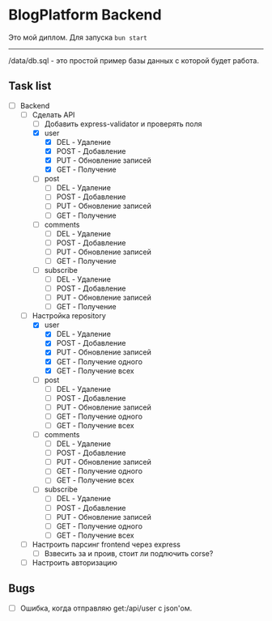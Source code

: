 # BlogPlatform Backend

Это мой диплом. 
Для запуска `bun start`

---
/data/db.sql - это простой пример базы данных с которой будет работа.

## Task list
- [ ] Backend
  - [ ] Сделать API
    - [ ] Добавить express-validator и проверять поля
    - [x] user
      - [x] DEL - Удаление 
      - [x] POST - Добавление
      - [x] PUT - Обновление записей
      - [x] GET - Получение
    - [ ] post
      - [ ] DEL - Удаление 
      - [ ] POST - Добавление
      - [ ] PUT - Обновление записей
      - [ ] GET - Получение
    - [ ] comments
      - [ ] DEL - Удаление 
      - [ ] POST - Добавление
      - [ ] PUT - Обновление записей
      - [ ] GET - Получение
    - [ ] subscribe
      - [ ] DEL - Удаление 
      - [ ] POST - Добавление
      - [ ] PUT - Обновление записей
      - [ ] GET - Получение
  - [ ] Настройка repository
    - [x] user
      - [x] DEL - Удаление 
      - [x] POST - Добавление
      - [x] PUT - Обновление записей
      - [x] GET - Получение одного
      - [x] GET - Получение всех
    - [ ] post
      - [ ] DEL - Удаление 
      - [ ] POST - Добавление
      - [ ] PUT - Обновление записей
      - [ ] GET - Получение одного
      - [ ] GET - Получение всех
    - [ ] comments
      - [ ] DEL - Удаление 
      - [ ] POST - Добавление
      - [ ] PUT - Обновление записей
      - [ ] GET - Получение одного
      - [ ] GET - Получение всех
    - [ ] subscribe
      - [ ] DEL - Удаление 
      - [ ] POST - Добавление
      - [ ] PUT - Обновление записей
      - [ ] GET - Получение одного
      - [ ] GET - Получение всех
  - [ ] Настроить парсинг frontend через express
    - [ ] Взвесить за и проив, стоит ли подлючить corse?
  - [ ] Настроить авторизацию

## Bugs
- [ ] Ошибка, когда отправляю get:/api/user с json'ом.